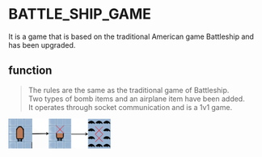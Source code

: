 BATTLE_SHIP_GAME
=============
It is a game that is based on the traditional American game Battleship and has been upgraded.


## function   
> The rules are the same as the traditional game of Battleship.   
> Two types of bomb items and an airplane item have been added.   
> It operates through socket communication and is a 1v1 game.
> 
<img src="/detect.png" width="40%" height="30%" title="px(픽셀) 크기 설정" alt="RubberDuck"></img>
